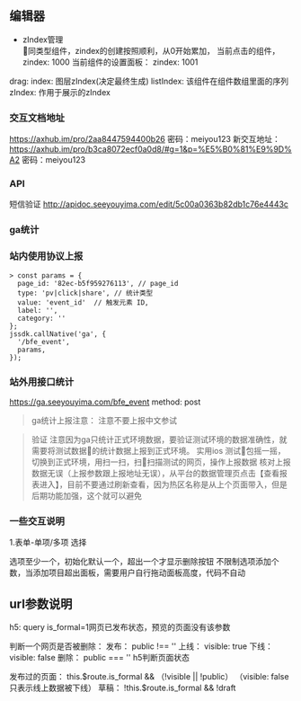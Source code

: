 ## 编辑器

+ zIndex管理  
同类型组件，zindex的创建按照顺利，从0开始累加，
当前点击的组件，zindex: 1000
当前组件的设置面板： zindex: 1001

drag: index: 图层zIndex(决定最终生成)
listIndex: 该组件在组件数组里面的序列
zIndex: 作用于展示的zIndex

###  交互文档地址

https://axhub.im/pro/2aa8447594400b26  密码：meiyou123
新交互地址：
https://axhub.im/pro/b3ca8072ecf0a0d8/#g=1&p=%E5%B0%81%E9%9D%A2  密码：meiyou123


###  API
短信验证
http://apidoc.seeyouyima.com/edit/5c00a0363b82db1c76e4443c

### ga统计
### 站内使用协议上报 

    > const params = {
      page_id: '82ec-b5f959276113', // page_id
      type: 'pv|click|share', // 统计类型
      value: 'event_id'  // 触发元素 ID,
      label: '',
      category: ''
    };
    jssdk.callNative('ga', {
      '/bfe_event',
      params,
    });

### 站外用接口统计
https://ga.seeyouyima.com/bfe_event
method: post

> ga统计上报注意： 注意不要上报中文参试

> 验证
注意因为ga只统计正式环境数据，要验证测试环境的数据准确性，就需要将测试数据的统计数据上报到正式环境。
实用ios 测试包摇一摇，切换到正式环境，用扫一扫，扫扫描测试的网页，操作上报数据
核对上报数据无误（上报参数跟上报地址无误），从平台的数据管理页点击【查看报表进入】，目前不要通过刷新查看，因为热区名称是从上个页面带入，但是后期功能加强，这个就可以避免

### 一些交互说明

1.表单-单项/多项 选择 

选项至少一个，初始化默认一个，超出一个才显示删除按钮
不限制选项添加个数，当添加项目超出面板，需要用户自行拖动面板高度，代码不自动

## url参数说明
h5: query is_formal=1网页已发布状态，预览的页面没有该参数


判断一个网页是否被删除：
发布： public !== ''
上线： visible: true
下线： visible: false
删除： public === ''
h5判断页面状态

发布过的页面： this.$route.is_formal && （!visible || !public） （visible: false只表示线上数据被下线）
草稿： !this.$route.is_formal && !draft

